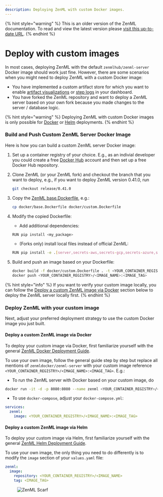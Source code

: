 ```yaml
---
description: Deploying ZenML with custom Docker images.
---
```


{% hint style="warning" %}
This is an older version of the ZenML documentation. To read and view the latest version please [visit this up-to-date URL](https://docs.zenml.io).
{% endhint %}


# Deploy with custom images

In most cases, deploying ZenML with the default `zenmlhub/zenml-server` Docker image should work just fine. However, there are some scenarios when you might need to deploy ZenML with a custom Docker image:

* You have implemented a custom artifact store for which you want to enable [artifact visualizations](../../how-to/handle-data-artifacts/visualize-artifacts.md) or [step logs](../../how-to/setting-up-a-project-repository/best-practices.md#logging) in your dashboard.
* You have forked the ZenML repository and want to deploy a ZenML server based on your own fork because you made changes to the server / database logic.

{% hint style="warning" %}
Deploying ZenML with custom Docker images is only possible for [Docker](deploy-with-docker.md) or [Helm](deploy-with-helm.md) deployments.
{% endhint %}

### Build and Push Custom ZenML Server Docker Image

Here is how you can build a custom ZenML server Docker image:

1. Set up a container registry of your choice. E.g., as an indivial developer you could create a free [Docker Hub](https://hub.docker.com/) account and then set up a free Docker Hub repository.
2.  Clone ZenML (or your ZenML fork) and checkout the branch that you want to deploy, e.g., if you want to deploy ZenML version 0.41.0, run

    ```bash
    git checkout release/0.41.0
    ```
3.  Copy the [ZenML base.Dockerfile](https://github.com/zenml-io/zenml/blob/main/docker/base.Dockerfile), e.g.:

    ```bash
    cp docker/base.Dockerfile docker/custom.Dockerfile
    ```
4.  Modify the copied Dockerfile:

    * Add additional dependencies:

    ```bash
    RUN pip install <my_package>
    ```

    * (Forks only) install local files instead of official ZenML:

    ```bash
    RUN pip install -e .[server,secrets-aws,secrets-gcp,secrets-azure,secrets-hashicorp,s3fs,gcsfs,adlfs,connectors-aws,connectors-gcp,connectors-azure]
    ```
5.  Build and push an image based on your Dockerfile:

    ```bash
    docker build -f docker/custom.Dockerfile . -t <YOUR_CONTAINER_REGISTRY>/<IMAGE_NAME>:<IMAGE_TAG> --platform linux/amd64
    docker push <YOUR_CONTAINER_REGISTRY>/<IMAGE_NAME>:<IMAGE_TAG>
    ```

{% hint style="info" %}
If you want to verify your custom image locally, you can follow the [Deploy a custom ZenML image via Docker](deploy-with-custom-image.md#deploy-a-custom-zenml-image-via-docker) section below to deploy the ZenML server locally first.
{% endhint %}

### Deploy ZenML with your custom image

Next, adjust your preferred deployment strategy to use the custom Docker image you just built.

#### Deploy a custom ZenML image via Docker

To deploy your custom image via Docker, first familiarize yourself with the general [ZenML Docker Deployment Guide](deploy-with-docker.md).

To use your own image, follow the general guide step by step but replace all mentions of `zenmldocker/zenml-server` with your custom image reference `<YOUR_CONTAINER_REGISTRY>/<IMAGE_NAME>:<IMAGE_TAG>`. E.g.:

* To run the ZenML server with Docker based on your custom image, do

```bash
docker run -it -d -p 8080:8080 --name zenml <YOUR_CONTAINER_REGISTRY>/<IMAGE_NAME>:<IMAGE_TAG>
```

* To use `docker-compose`, adjust your `docker-compose.yml`:

```yaml
services:
  zenml:
    image: <YOUR_CONTAINER_REGISTRY>/<IMAGE_NAME>:<IMAGE_TAG>
```

#### Deploy a custom ZenML image via Helm

To deploy your custom image via Helm, first familiarize yourself with the general [ZenML Helm Deployment Guide](deploy-with-helm.md).

To use your own image, the only thing you need to do differently is to modify the `image` section of your `values.yaml` file:

```yaml
zenml:
  image:
    repository: <YOUR_CONTAINER_REGISTRY>/<IMAGE_NAME>
    tag: <IMAGE_TAG>
```

<figure><img src="https://static.scarf.sh/a.png?x-pxid=f0b4f458-0a54-4fcd-aa95-d5ee424815bc" alt="ZenML Scarf"><figcaption></figcaption></figure>
